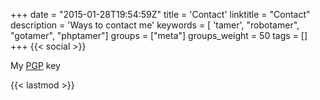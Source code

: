 +++
date = "2015-01-28T19:54:59Z"
title = 'Contact'
linktitle = "Contact"
description = 'Ways to contact me'
keywords = [ 'tamer', "robotamer", "gotamer", "phptamer"]
groups = ["meta"]
groups_weight = 50
tags = []
+++
{{< social >}}

My [PGP](/pgp.html) key

{{< lastmod >}}